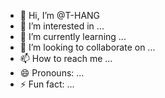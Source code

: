 - 👋 Hi, I’m @T-HANG
- 👀 I’m interested in ...
- 🌱 I’m currently learning ...
- 💞️ I’m looking to collaborate on ...
- 📫 How to reach me ...
- 😄 Pronouns: ...
- ⚡ Fun fact: ...

<!---
T-HANG/T-HANG is a ✨ special ✨ repository because its `README.md` (this file) appears on your GitHub profile.
You can click the Preview link to take a look at your changes.
--->
